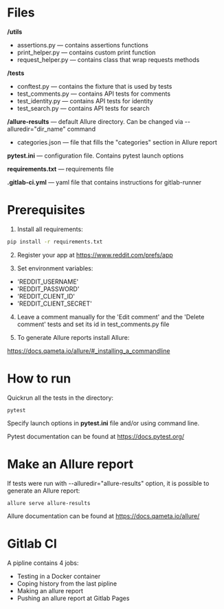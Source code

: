# Files

**/utils**
- assertions.py — contains assertions functions
- print_helper.py — contains custom print function 
- request_helper.py — contains class that wrap requests methods

**/tests**
- conftest.py — contains the fixture that is used by tests
- test_comments.py — contains API tests for comments
- test_identity.py — contains API tests for identity
- test_search.py — contains API tests for search


**/allure-results** — default Allure directory. Can be changed via --alluredir="dir_name" command
- categories.json — file that fills the "categories" section in Allure report

**pytest.ini** — configuration file. Contains pytest launch options

**requirements.txt** — requirements file

**.gitlab-ci.yml** — yaml file that contains instructions for gitlab-runner

# Prerequisites

1. Install all requirements:

```bash
pip install -r requirements.txt
```

2. Register your app at https://www.reddit.com/prefs/app


3. Set environment variables:
- 'REDDIT_USERNAME'
- 'REDDIT_PASSWORD'
- 'REDDIT_CLIENT_ID'
- 'REDDIT_CLIENT_SECRET'

4. Leave a comment manually for the 'Edit comment' and the 'Delete comment' tests and set its id in test_comments.py file

5. To generate Allure reports install Allure:

https://docs.qameta.io/allure/#_installing_a_commandline



# How to run

Quickrun all the tests in the directory:

    pytest

Specify launch options in **pytest.ini** file and/or using command line.

Pytest documentation can be found at https://docs.pytest.org/

# Make an Allure report

If tests were run with --alluredir="allure-results" option, it is possible to generate an Allure report:

    allure serve allure-results

Allure documentation can be found at https://docs.qameta.io/allure/

# Gitlab CI

A pipline contains 4 jobs:
- Testing in a Docker container
- Coping history from the last pipline
- Making an allure report
- Pushing an allure report at Gitlab Pages